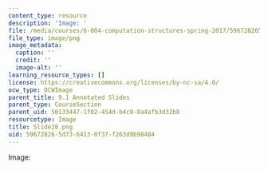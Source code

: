 ```yaml
---
content_type: resource
description: 'Image: '
file: /media/courses/6-004-computation-structures-spring-2017/596728265d7364130f37f263d9b98484_Slide28.png
file_type: image/png
image_metadata:
  caption: ''
  credit: ''
  image-alt: ''
learning_resource_types: []
license: https://creativecommons.org/licenses/by-nc-sa/4.0/
ocw_type: OCWImage
parent_title: 9.1 Annotated Slides
parent_type: CourseSection
parent_uid: 50133447-1f02-454d-b4c8-8a4afb3d32b8
resourcetype: Image
title: Slide28.png
uid: 59672826-5d73-6413-0f37-f263d9b98484
---
```

Image: 